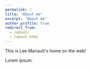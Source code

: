 ```yaml
---
permalink: /
title: "About me"
excerpt: "About me"
author_profile: true
redirect_from: 
  - /about/
  - /about.html
---
```


This is Lee Mariault's home on the web!

Lorem ipsum.
